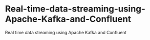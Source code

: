 # Real-time-data-streaming-using-Apache-Kafka-and-Confluent
Real time data streaming using Apache Kafka and Confluent

